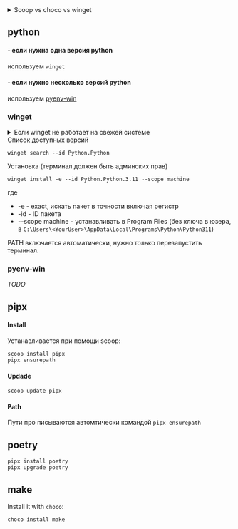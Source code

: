<details><summary>Scoop vs choco vs winget</summary>
 
**winget**
- устанавливает пакеты из windows store через командную строку

**scoop**
- устанавливает в свою папку ~/scoop/
- больше предназначен для инструментов разработчика и утилит, нежели больших программ как chrome или skype

**choco**
- устанавливает софт в `Program Files`, требует права администратора

</details>

python
-----------
#### - если нужна одна версия python
используем `winget`
#### - если нужно несколько версий python
используем [pyenv-win](https://github.com/pyenv-win/pyenv-win)

### winget

<details><summary>Если winget не работает на свежей системе</summary>
Это известная проблем, решение такое
 
    Invoke-WebRequest -Uri https://aka.ms/getwinget -OutFile winget.msixbundle
    Add-AppxPackage winget.msixbundle
    del winget.msixbundle
</details>
Список доступных версий

    winget search --id Python.Python

Установка (терминал должен быть админских прав)

    winget install -e --id Python.Python.3.11 --scope machine

где
- -e - exact, искать пакет в точности включая регистр
- -id - ID пакета
- --scope machine - устанавливать в Program Files (без ключа в юзера, в `C:\Users\<YourUser>\AppData\Local\Programs\Python\Python311`)

PATH включается автоматически, нужно только перезапустить терминал.

### pyenv-win

*TODO*
  
pipx
-----------

#### Install
Устанавливается при помощи scoop:

    scoop install pipx
    pipx ensurepath

#### Updade

    scoop update pipx

#### Path

Пути про писываются автомтически командой `pipx ensurepath`

poetry
-----------

    pipx install poetry 
    pipx upgrade poetry


 make
 -----------

Install it with `choco`:

```
choco install make
```
